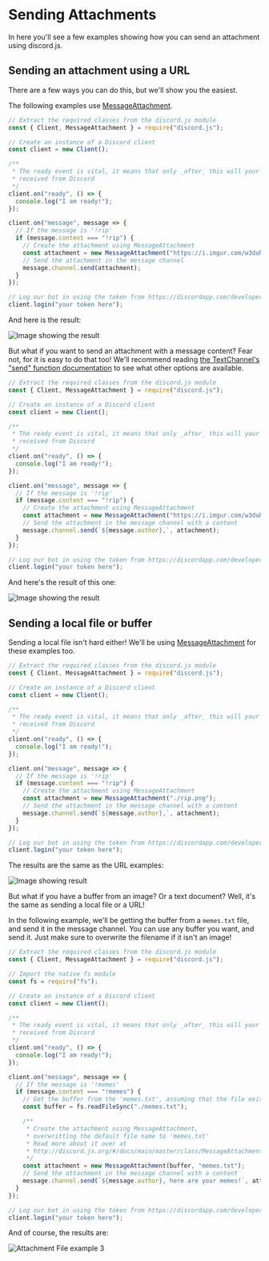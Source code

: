 # Sending Attachments

In here you'll see a few examples showing how you can send an attachment using discord.js.

## Sending an attachment using a URL

There are a few ways you can do this, but we'll show you the easiest.

The following examples use [MessageAttachment](/#/docs/main/master/class/MessageAttachment).

```js
// Extract the required classes from the discord.js module
const { Client, MessageAttachment } = require("discord.js");

// Create an instance of a Discord client
const client = new Client();

/**
 * The ready event is vital, it means that only _after_ this will your bot start reacting to information
 * received from Discord
 */
client.on("ready", () => {
  console.log("I am ready!");
});

client.on("message", message => {
  // If the message is '!rip'
  if (message.content === "!rip") {
    // Create the attachment using MessageAttachment
    const attachment = new MessageAttachment("https://i.imgur.com/w3duR07.png");
    // Send the attachment in the message channel
    message.channel.send(attachment);
  }
});

// Log our bot in using the token from https://discordapp.com/developers/applications/me
client.login("your token here");
```

And here is the result:

![Image showing the result](/static/attachment-example1.png)

But what if you want to send an attachment with a message content? Fear not, for it is easy to do that too! We'll recommend reading [the TextChannel's "send" function documentation](/#/docs/main/master/class/TextChannel?scrollTo=send) to see what other options are available.

```js
// Extract the required classes from the discord.js module
const { Client, MessageAttachment } = require("discord.js");

// Create an instance of a Discord client
const client = new Client();

/**
 * The ready event is vital, it means that only _after_ this will your bot start reacting to information
 * received from Discord
 */
client.on("ready", () => {
  console.log("I am ready!");
});

client.on("message", message => {
  // If the message is '!rip'
  if (message.content === "!rip") {
    // Create the attachment using MessageAttachment
    const attachment = new MessageAttachment("https://i.imgur.com/w3duR07.png");
    // Send the attachment in the message channel with a content
    message.channel.send(`${message.author},`, attachment);
  }
});

// Log our bot in using the token from https://discordapp.com/developers/applications/me
client.login("your token here");
```

And here's the result of this one:

![Image showing the result](/static/attachment-example2.png)

## Sending a local file or buffer

Sending a local file isn't hard either! We'll be using [MessageAttachment](/#/docs/main/master/class/MessageAttachment) for these examples too.

```js
// Extract the required classes from the discord.js module
const { Client, MessageAttachment } = require("discord.js");

// Create an instance of a Discord client
const client = new Client();

/**
 * The ready event is vital, it means that only _after_ this will your bot start reacting to information
 * received from Discord
 */
client.on("ready", () => {
  console.log("I am ready!");
});

client.on("message", message => {
  // If the message is '!rip'
  if (message.content === "!rip") {
    // Create the attachment using MessageAttachment
    const attachment = new MessageAttachment("./rip.png");
    // Send the attachment in the message channel with a content
    message.channel.send(`${message.author},`, attachment);
  }
});

// Log our bot in using the token from https://discordapp.com/developers/applications/me
client.login("your token here");
```

The results are the same as the URL examples:

![Image showing result](/static/attachment-example1.png)

But what if you have a buffer from an image? Or a text document? Well, it's the same as sending a local file or a URL!

In the following example, we'll be getting the buffer from a `memes.txt` file, and send it in the message channel.
You can use any buffer you want, and send it. Just make sure to overwrite the filename if it isn't an image!

```js
// Extract the required classes from the discord.js module
const { Client, MessageAttachment } = require("discord.js");

// Import the native fs module
const fs = require("fs");

// Create an instance of a Discord client
const client = new Client();

/**
 * The ready event is vital, it means that only _after_ this will your bot start reacting to information
 * received from Discord
 */
client.on("ready", () => {
  console.log("I am ready!");
});

client.on("message", message => {
  // If the message is '!memes'
  if (message.content === "!memes") {
    // Get the buffer from the 'memes.txt', assuming that the file exists
    const buffer = fs.readFileSync("./memes.txt");

    /**
     * Create the attachment using MessageAttachment,
     * overwritting the default file name to 'memes.txt'
     * Read more about it over at
     * http://discord.js.org/#/docs/main/master/class/MessageAttachment
     */
    const attachment = new MessageAttachment(buffer, "memes.txt");
    // Send the attachment in the message channel with a content
    message.channel.send(`${message.author}, here are your memes!`, attachment);
  }
});

// Log our bot in using the token from https://discordapp.com/developers/applications/me
client.login("your token here");
```

And of course, the results are:

![Attachment File example 3](/static/attachment-example3.png)
